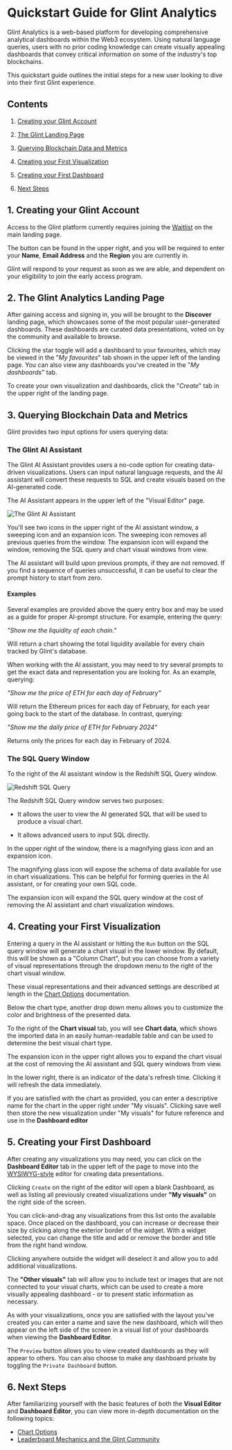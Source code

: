 # Quickstart Guide for Glint Analytics

Glint Analytics is a web-based platform for developing comprehensive analytical dashboards within the Web3 ecosystem. Using natural language queries, users with no prior coding knowledge can create visually appealing dashboards that convey critical information on some of the industry's top blockchains.

This quickstart guide outlines the initial steps for a new user looking to dive into their first Glint experience.

## Contents

1. [Creating your Glint Account](#1-creating-your-glint-account)

2. [The Glint Landing Page](#2-the-glint-analytics-landing-page)

3. [Querying Blockchain Data and Metrics](#3-querying-blockchain-data-and-metrics)

4. [Creating your First Visualization](#4-creating-your-first-visualization)

5. [Creating your First Dashboard](#dashboard)

6. [Next Steps](#nextsteps)

## 1. Creating your Glint Account

Access to the Glint platform currently requires joining the [Waitlist](https://www.glintanalytics.com/waitlist) on the main landing page.

The button can be found in the upper right, and you will be required to enter your **Name**, **Email Address** and the **Region** you are currently in.

Glint will respond to your request as soon as we are able, and dependent on your eligibility to join the early access program.

## 2. The Glint Analytics Landing Page

After gaining access and signing in, you will be brought to the **Discover** landing page, which showcases some of the most popular user-generated dashboards. These dashboards are curated data presentations, voted on by the community and available to browse.

Clicking the star toggle will add a dashboard to your favourites, which may be viewed in the "*My favourites*" tab shown in the upper left of the landing page. You can also view any dashboards you've created in the "*My dashboards*" tab.

To create your own visualization and dashboards, click the "*Create*" tab in the upper right of the landing page.

## 3. Querying Blockchain Data and Metrics

Glint provides two input options for users querying data:

### The Glint AI Assistant

The Glint AI Assistant provides users a no-code option for creating data-driven visualizations. Users can input natural language requests, and the AI assistant will convert these requests to SQL and create visuals based on the AI-generated code.

The AI Assistant appears in the upper left of the "Visual Editor" page.

![The Glint AI Assistant](/images/ai-assistant.png)

You'll see two icons in the upper right of the AI assistant window, a sweeping icon and an expansion icon. The sweeping icon removes all previous queries from the window. The expansion icon will expand the window, removing the SQL query and chart visual windows from view.

The AI assistant will build upon previous prompts, if they are not removed. If you find a sequence of queries unsuccessful, it can be useful to clear the prompt history to start from zero.

#### Examples

Several examples are provided above the query entry box and may be used as a guide for proper AI-prompt structure. For example, entering the query:

*"Show me the liquidity of each chain."*

Will return a chart showing the total liquidity available for every chain tracked by Glint's database.

When working with the AI assistant, you may need to try several prompts to get the exact data and representation you are looking for. As an example, querying:

*"Show me the price of ETH for each day of February"*

Will return the Ethereum prices for each day of February, for each year going back to the start of the database. In contrast, querying:

*"Show me the daily price of ETH for February 2024"*

Returns only the prices for each day in February of 2024.

### The SQL Query Window

To the right of the AI assistant window is the Redshift SQL Query window.

![Redshift SQL Query](/images/sql-query.png)

The Redshift SQL Query window serves two purposes:

- It allows the user to view the AI generated SQL that will be used to produce a visual chart.

- It allows advanced users to input SQL directly.

In the upper right of the window, there is a magnifying glass icon and an expansion icon.

The magnifying glass icon will expose the schema of data available for use in chart visualizations. This can be helpful for forming queries in the AI assistant, or for creating your own SQL code.

The expansion icon will expand the SQL query window at the cost of removing the AI assistant and chart visualization windows.

## 4. Creating your First Visualization

Entering a query in the AI assistant or hitting the `Run` button on the SQL query window will generate a chart visual in the lower window. By default, this will be shown as a "Column Chart", but you can choose from a variety of visual representations through the dropdown menu to the right of the chart visual window.

These visual representations and their advanced settings are described at length in the [Chart Options](tbd) documentation.

Below the chart type, another drop down menu allows you to customize the color and brightness of the presented data.

To the right of the **Chart visual** tab, you will see **Chart data**, which shows the imported data in an easily human-readable table and can be used to determine the best visual chart type.

The expansion icon in the upper right allows you to expand the chart visual at the cost of removing the AI assistant and SQL query windows from view.

In the lower right, there is an indicator of the data's refresh time. Clicking it will refresh the data immediately.

If you are satisfied with the chart as provided, you can enter a descriptive name for the chart in the upper right under "My visuals". Clicking save well then store the new visualization under "My visuals" for future reference and use in the **Dashboard editor**

## 5. Creating your First Dashboard

After creating any visualizations you may need, you can click on the **Dashboard Editor** tab in the upper left of the page to move into the [WYSIWYG-style](https://en.wikipedia.org/wiki/WYSIWYG) editor for creating data presentations.

Clicking `Create` on the right of the editor will open a blank Dashboard, as well as listing all previously created visualizations under **"My visuals"** on the right side of the screen.

You can click-and-drag any visualizations from this list onto the available space. Once placed on the dashboard, you can increase or decrease their size by clicking along the exterior border of the widget. With a widget selected, you can change the title and add or remove the border and title from the right hand window.

Clicking anywhere outside the widget will deselect it and allow you to add additional visualizations.

The **"Other visuals"** tab will allow you to include text or images that are not connected to your visual charts, which can be used to create a more visually appealing dashboard - or to present static information as necessary.

As with your visualizations, once you are satisfied with the layout you've created you can enter a name and save the new dashboard, which will then appear on the left side of the screen in a visual list of your dashboards when viewing the **Dashboard Editor**.

The `Preview` button allows you to view created dashboards as they will appear to others. You can also choose to make any dashboard private by toggling the `Private Dashboard` button.

## 6. Next Steps

After familiarizing yourself with the basic features of both the **Visual Editor** and **Dashboard Editor**, you can view more in-depth documentation on the following topics:

- [Chart Options](tbd)
- [Leaderboard Mechanics and the Glint Community](tbd)